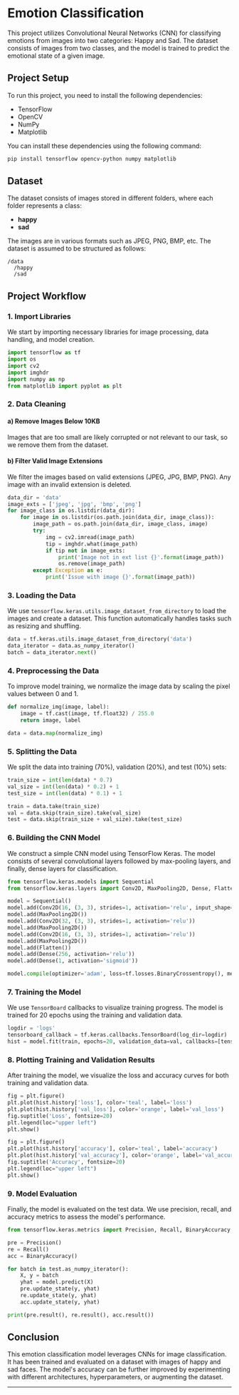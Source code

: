 
# Emotion Classification 

This project utilizes Convolutional Neural Networks (CNN) for classifying emotions from images into two categories: Happy and Sad. The dataset consists of images from two classes, and the model is trained to predict the emotional state of a given image.

## Project Setup

To run this project, you need to install the following dependencies:

- TensorFlow
- OpenCV
- NumPy
- Matplotlib

You can install these dependencies using the following command:

```bash
pip install tensorflow opencv-python numpy matplotlib
```

## Dataset

The dataset consists of images stored in different folders, where each folder represents a class:

- **happy**
- **sad**

The images are in various formats such as JPEG, PNG, BMP, etc. The dataset is assumed to be structured as follows:

```
/data
  /happy
  /sad
```

## Project Workflow

### 1. Import Libraries

We start by importing necessary libraries for image processing, data handling, and model creation.

```python
import tensorflow as tf
import os
import cv2
import imghdr
import numpy as np
from matplotlib import pyplot as plt
```

### 2. Data Cleaning

#### a) Remove Images Below 10KB

Images that are too small are likely corrupted or not relevant to our task, so we remove them from the dataset.

#### b) Filter Valid Image Extensions

We filter the images based on valid extensions (JPEG, JPG, BMP, PNG). Any image with an invalid extension is deleted.

```python
data_dir = 'data'
image_exts = ['jpeg', 'jpg', 'bmp', 'png']
for image_class in os.listdir(data_dir):
    for image in os.listdir(os.path.join(data_dir, image_class)):
        image_path = os.path.join(data_dir, image_class, image)
        try:
            img = cv2.imread(image_path)
            tip = imghdr.what(image_path)
            if tip not in image_exts:
                print('Image not in ext list {}'.format(image_path))
                os.remove(image_path)
        except Exception as e:
            print('Issue with image {}'.format(image_path))
```

### 3. Loading the Data

We use `tensorflow.keras.utils.image_dataset_from_directory` to load the images and create a dataset. This function automatically handles tasks such as resizing and shuffling.

```python
data = tf.keras.utils.image_dataset_from_directory('data')
data_iterator = data.as_numpy_iterator()
batch = data_iterator.next()
```

### 4. Preprocessing the Data

To improve model training, we normalize the image data by scaling the pixel values between 0 and 1.

```python
def normalize_img(image, label):
    image = tf.cast(image, tf.float32) / 255.0
    return image, label

data = data.map(normalize_img)
```

### 5. Splitting the Data

We split the data into training (70%), validation (20%), and test (10%) sets:

```python
train_size = int(len(data) * 0.7)
val_size = int(len(data) * 0.2) + 1
test_size = int(len(data) * 0.1) + 1

train = data.take(train_size)
val = data.skip(train_size).take(val_size)
test = data.skip(train_size + val_size).take(test_size)
```

### 6. Building the CNN Model

We construct a simple CNN model using TensorFlow Keras. The model consists of several convolutional layers followed by max-pooling layers, and finally, dense layers for classification.

```python
from tensorflow.keras.models import Sequential
from tensorflow.keras.layers import Conv2D, MaxPooling2D, Dense, Flatten, Dropout

model = Sequential()
model.add(Conv2D(16, (3, 3), strides=1, activation='relu', input_shape=(256, 256, 3)))
model.add(MaxPooling2D())
model.add(Conv2D(32, (3, 3), strides=1, activation='relu'))
model.add(MaxPooling2D())
model.add(Conv2D(16, (3, 3), strides=1, activation='relu'))
model.add(MaxPooling2D())
model.add(Flatten())
model.add(Dense(256, activation='relu'))
model.add(Dense(1, activation='sigmoid'))

model.compile(optimizer='adam', loss=tf.losses.BinaryCrossentropy(), metrics=['accuracy'])
```

### 7. Training the Model

We use `TensorBoard` callbacks to visualize training progress. The model is trained for 20 epochs using the training and validation data.

```python
logdir = 'logs'
tensorboard_callback = tf.keras.callbacks.TensorBoard(log_dir=logdir)
hist = model.fit(train, epochs=20, validation_data=val, callbacks=[tensorboard_callback])
```

### 8. Plotting Training and Validation Results

After training the model, we visualize the loss and accuracy curves for both training and validation data.

```python
fig = plt.figure()
plt.plot(hist.history['loss'], color='teal', label='loss')
plt.plot(hist.history['val_loss'], color='orange', label='val_loss')
fig.suptitle('Loss', fontsize=20)
plt.legend(loc="upper left")
plt.show()

fig = plt.figure()
plt.plot(hist.history['accuracy'], color='teal', label='accuracy')
plt.plot(hist.history['val_accuracy'], color='orange', label='val_accuracy')
fig.suptitle('Accuracy', fontsize=20)
plt.legend(loc="upper left")
plt.show()
```

### 9. Model Evaluation

Finally, the model is evaluated on the test data. We use precision, recall, and accuracy metrics to assess the model's performance.

```python
from tensorflow.keras.metrics import Precision, Recall, BinaryAccuracy

pre = Precision()
re = Recall()
acc = BinaryAccuracy()

for batch in test.as_numpy_iterator():
    X, y = batch
    yhat = model.predict(X)
    pre.update_state(y, yhat)
    re.update_state(y, yhat)
    acc.update_state(y, yhat)

print(pre.result(), re.result(), acc.result())
```


## Conclusion

This emotion classification model leverages CNNs for image classification. It has been trained and evaluated on a dataset with images of happy and sad faces. The model's accuracy can be further improved by experimenting with different architectures, hyperparameters, or augmenting the dataset.

---

